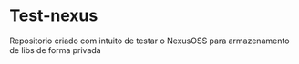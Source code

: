 # Test-nexus
Repositorio criado com intuito de testar o NexusOSS para armazenamento de libs de forma privada
